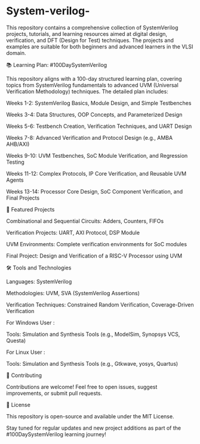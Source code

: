 # System-verilog-
This repository contains a comprehensive collection of SystemVerilog projects, tutorials, and learning resources aimed at digital design, verification, and DFT (Design for Test) techniques. The projects and examples are suitable for both beginners and advanced learners in the VLSI domain.



📚 Learning Plan: #100DaySystemVerilog

This repository aligns with a 100-day structured learning plan, covering topics from SystemVerilog fundamentals to advanced UVM (Universal Verification Methodology) techniques. The detailed plan includes:

Weeks 1-2: SystemVerilog Basics, Module Design, and Simple Testbenches

Weeks 3-4: Data Structures, OOP Concepts, and Parameterized Design

Weeks 5-6: Testbench Creation, Verification Techniques, and UART Design

Weeks 7-8: Advanced Verification and Protocol Design (e.g., AMBA AHB/AXI)

Weeks 9-10: UVM Testbenches, SoC Module Verification, and Regression Testing

Weeks 11-12: Complex Protocols, IP Core Verification, and Reusable UVM Agents

Weeks 13-14: Processor Core Design, SoC Component Verification, and Final Projects




🚀 Featured Projects

Combinational and Sequential Circuits: Adders, Counters, FIFOs

Verification Projects: UART, AXI Protocol, DSP Module

UVM Environments: Complete verification environments for SoC modules

Final Project: Design and Verification of a RISC-V Processor using UVM



🛠️ Tools and Technologies

Languages: SystemVerilog

Methodologies: UVM, SVA (SystemVerilog Assertions)

Verification Techniques: Constrained Random Verification, Coverage-Driven Verification

For Windows User :

Tools: Simulation and Synthesis Tools (e.g., ModelSim, Synopsys VCS, Questa)

For Linux User : 

Tools: Simulation and Synthesis Tools (e.g., Gtkwave, yosys, Quartus)


🤝 Contributing

Contributions are welcome! Feel free to open issues, suggest improvements, or submit pull requests.



📄 License

This repository is open-source and available under the MIT License.



Stay tuned for regular updates and new project additions as part of the #100DaySystemVerilog learning journey!
